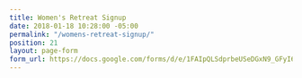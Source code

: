 ```yaml
---
title: Women's Retreat Signup
date: 2018-01-18 10:28:00 -05:00
permalink: "/womens-retreat-signup/"
position: 21
layout: page-form
form_url: https://docs.google.com/forms/d/e/1FAIpQLSdprbeUSeDGxN9_GFyI6LNbC-b3ATkpG4WpuDN0tnkHrbZhTw/viewform?usp=sf_link
---
```


